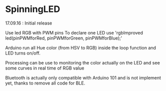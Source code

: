 # SpinningLED

17.09.16 : Initial release

Use led RGB with PWM pins
To declare one LED use 'rgbImproved led(pinPWMforRed, pinPWMforGreen, pinPWMforBlue);'

Arduino run all Hue color (from HSV to RGB) inside the loop function and LED turns on/off.

Processing can be use to monitoring the color actually on the LED and see some curves in real time of RGB value


Bluetooth is actually only compatible with Arduino 101 and is not implement yet, thanks to remove all code for BLE.
